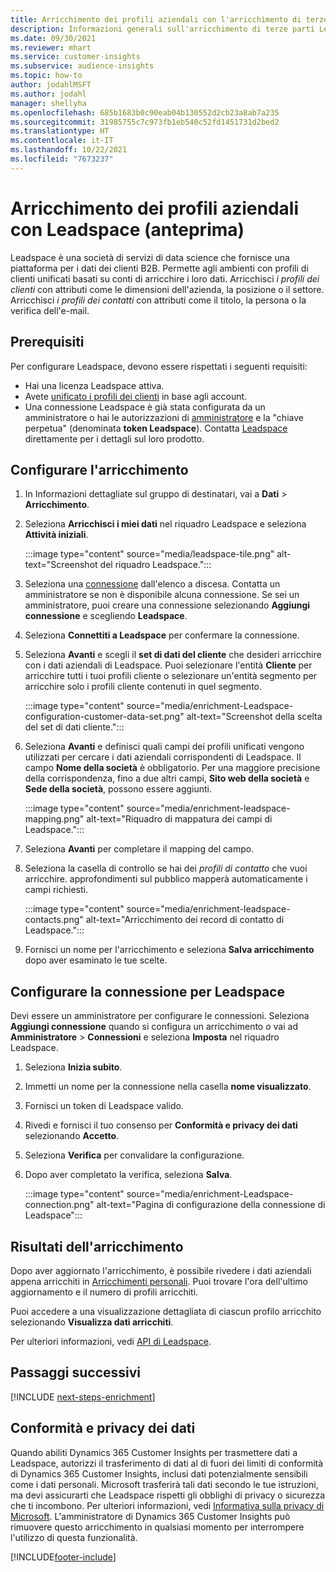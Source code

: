 ```yaml
---
title: Arricchimento dei profili aziendali con l'arricchimento di terze parti Leadspace
description: Informazioni generali sull'arricchimento di terze parti Leadspace.
ms.date: 09/30/2021
ms.reviewer: mhart
ms.service: customer-insights
ms.subservice: audience-insights
ms.topic: how-to
author: jodahlMSFT
ms.author: jodahl
manager: shellyha
ms.openlocfilehash: 685b1683b0c90eab04b130552d2cb23a8ab7a235
ms.sourcegitcommit: 31985755c7c973fb1eb540c52fd1451731d2bed2
ms.translationtype: HT
ms.contentlocale: it-IT
ms.lasthandoff: 10/22/2021
ms.locfileid: "7673237"
---
```

# <a name="enrichment-of-company-profiles-with-leadspace-preview"></a>Arricchimento dei profili aziendali con Leadspace (anteprima)

Leadspace è una società di servizi di data science che fornisce una piattaforma per i dati dei clienti B2B. Permette agli ambienti con profili di clienti unificati basati su conti di arricchire i loro dati. Arricchisci *i profili dei clienti* con attributi come le dimensioni dell'azienda, la posizione o il settore. Arricchisci *i profili dei contatti* con attributi come il titolo, la persona o la verifica dell'e-mail.

## <a name="prerequisites"></a>Prerequisiti

Per configurare Leadspace, devono essere rispettati i seguenti requisiti:

- Hai una licenza Leadspace attiva.
- Avete [unificato i profili dei clienti](customer-profiles.md) in base agli account.
- Una connessione Leadspace è già stata configurata da un amministratore o hai le autorizzazioni di [amministratore](permissions.md#administrator) e la "chiave perpetua" (denominata **token Leadspace**). Contatta [Leadspace](https://www.leadspace.com/leadspace-microsoft-dynamics-365/) direttamente per i dettagli sul loro prodotto.

## <a name="configure-the-enrichment"></a>Configurare l'arricchimento

1. In Informazioni dettagliate sul gruppo di destinatari, vai a **Dati** > **Arricchimento**.

1. Seleziona **Arricchisci i miei dati** nel riquadro Leadspace e seleziona **Attività iniziali**.

   :::image type="content" source="media/leadspace-tile.png" alt-text="Screenshot del riquadro Leadspace.":::

1. Seleziona una [connessione](connections.md) dall'elenco a discesa. Contatta un amministratore se non è disponibile alcuna connessione. Se sei un amministratore, puoi creare una connessione selezionando **Aggiungi connessione** e scegliendo **Leadspace**. 

1. Seleziona **Connettiti a Leadspace** per confermare la connessione.

1. Seleziona **Avanti** e scegli il **set di dati del cliente** che desideri arricchire con i dati aziendali di Leadspace. Puoi selezionare l'entità **Cliente** per arricchire tutti i tuoi profili cliente o selezionare un'entità segmento per arricchire solo i profili cliente contenuti in quel segmento.

    :::image type="content" source="media/enrichment-Leadspace-configuration-customer-data-set.png" alt-text="Screenshot della scelta del set di dati cliente.":::

1. Seleziona **Avanti** e definisci quali campi dei profili unificati vengono utilizzati per cercare i dati aziendali corrispondenti di Leadspace. Il campo **Nome della società** è obbligatorio. Per una maggiore precisione della corrispondenza, fino a due altri campi, **Sito web della società** e **Sede della società**, possono essere aggiunti.

   :::image type="content" source="media/enrichment-leadspace-mapping.png" alt-text="Riquadro di mappatura dei campi di Leadspace.":::

1. Seleziona **Avanti** per completare il mapping del campo.

1. Seleziona la casella di controllo se hai dei *profili di contatto* che vuoi arricchire. approfondimenti sul pubblico mapperà automaticamente i campi richiesti.

   :::image type="content" source="media/enrichment-leadspace-contacts.png" alt-text="Arricchimento dei record di contatto di Leadspace.":::
 
1. Fornisci un nome per l'arricchimento e seleziona **Salva arricchimento** dopo aver esaminato le tue scelte.


## <a name="configure-the-connection-for-leadspace"></a>Configurare la connessione per Leadspace 

Devi essere un amministratore per configurare le connessioni. Seleziona **Aggiungi connessione** quando si configura un arricchimento *o* vai ad **Amministratore** > **Connessioni** e seleziona **Imposta** nel riquadro Leadspace.

1. Seleziona **Inizia subito**. 

1. Immetti un nome per la connessione nella casella **nome visualizzato**.

1. Fornisci un token di Leadspace valido.

1. Rivedi e fornisci il tuo consenso per **Conformità e privacy dei dati** selezionando **Accetto**.

1. Seleziona **Verifica** per convalidare la configurazione.

1. Dopo aver completato la verifica, seleziona **Salva**.
   
   :::image type="content" source="media/enrichment-Leadspace-connection.png" alt-text="Pagina di configurazione della connessione di Leadspace":::

## <a name="enrichment-results"></a>Risultati dell'arricchimento

Dopo aver aggiornato l'arricchimento, è possibile rivedere i dati aziendali appena arricchiti in [Arricchimenti personali](enrichment-hub.md). Puoi trovare l'ora dell'ultimo aggiornamento e il numero di profili arricchiti.

Puoi accedere a una visualizzazione dettagliata di ciascun profilo arricchito selezionando **Visualizza dati arricchiti**.

Per ulteriori informazioni, vedi [API di Leadspace](https://support.leadspace.com/hc/en-us/sections/201997649-API).

## <a name="next-steps"></a>Passaggi successivi


[!INCLUDE [next-steps-enrichment](../includes/next-steps-enrichment.md)]

## <a name="data-privacy-and-compliance"></a>Conformità e privacy dei dati

Quando abiliti Dynamics 365 Customer Insights per trasmettere dati a Leadspace, autorizzi il trasferimento di dati al di fuori dei limiti di conformità di Dynamics 365 Customer Insights, inclusi dati potenzialmente sensibili come i dati personali. Microsoft trasferirà tali dati secondo le tue istruzioni, ma devi assicurarti che Leadspace rispetti gli obblighi di privacy o sicurezza che ti incombono. Per ulteriori informazioni, vedi [Informativa sulla privacy di Microsoft](https://go.microsoft.com/fwlink/?linkid=396732).
L'amministratore di Dynamics 365 Customer Insights può rimuovere questo arricchimento in qualsiasi momento per interrompere l'utilizzo di questa funzionalità.


[!INCLUDE[footer-include](../includes/footer-banner.md)]
